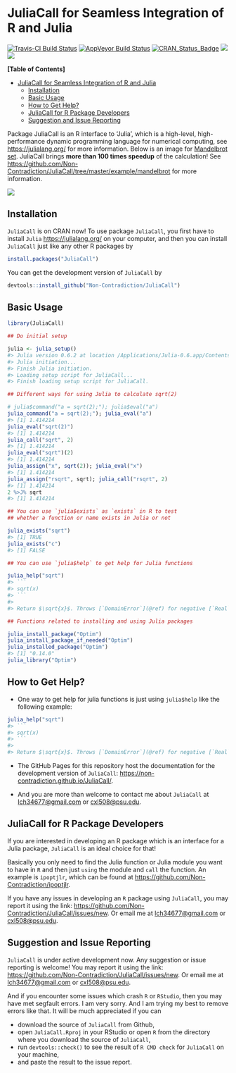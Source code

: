 
<!-- README.md is generated from README.Rmd. Please edit that file -->

# JuliaCall for Seamless Integration of R and Julia

[![Travis-CI Build
Status](https://travis-ci.org/Non-Contradiction/JuliaCall.svg?branch=master)](https://travis-ci.org/Non-Contradiction/JuliaCall)
[![AppVeyor Build
Status](https://ci.appveyor.com/api/projects/status/github/Non-Contradiction/JuliaCall?branch=master&svg=true)](https://ci.appveyor.com/project/Non-Contradiction/JuliaCall)
[![CRAN\_Status\_Badge](https://www.r-pkg.org/badges/version/JuliaCall)](https://cran.r-project.org/package=JuliaCall)
[![](https://cranlogs.r-pkg.org/badges/JuliaCall)](https://cran.r-project.org/package=JuliaCall)
[![](https://cranlogs.r-pkg.org/badges/grand-total/JuliaCall)](https://cran.r-project.org/package=JuliaCall)

**\[Table of Contents\]**
<!-- Table of contents generated generated by http://tableofcontent.eu -->

  - [JuliaCall for Seamless Integration of R and
    Julia](#juliacall-for-seamless-integration-of-r-and-julia)
      - [Installation](#installation)
      - [Basic Usage](#basic-usage)
      - [How to Get Help?](#how-to-get-help)
      - [JuliaCall for R Package
        Developers](#juliacall-for-r-package-developers)
      - [Suggestion and Issue
        Reporting](#suggestion-and-issue-reporting)

Package JuliaCall is an R interface to ‘Julia’, which is a high-level,
high-performance dynamic programming language for numerical computing,
see <https://julialang.org/> for more information. Below is an image for
[Mandelbrot set](https://en.wikipedia.org/wiki/Mandelbrot_set).
JuliaCall brings **more than 100 times speedup** of the calculation\!
See
<https://github.com/Non-Contradiction/JuliaCall/tree/master/example/mandelbrot>
for more
information.

![](https://non-contradiction.github.io/JuliaCall/articles/mandelbrot.png)

## Installation

`JuliaCall` is on CRAN now\! To use package `JuliaCall`, you first have
to install `Julia` <https://julialang.org/> on your computer, and then
you can install `JuliaCall` just like any other R packages by

``` r
install.packages("JuliaCall")
```

You can get the development version of `JuliaCall` by

``` r
devtools::install_github("Non-Contradiction/JuliaCall")
```

## Basic Usage

```` r
library(JuliaCall)

## Do initial setup

julia <- julia_setup()
#> Julia version 0.6.2 at location /Applications/Julia-0.6.app/Contents/Resources/julia/bin will be used.
#> Julia initiation...
#> Finish Julia initiation.
#> Loading setup script for JuliaCall...
#> Finish loading setup script for JuliaCall.

## Different ways for using Julia to calculate sqrt(2)

# julia$command("a = sqrt(2);"); julia$eval("a")
julia_command("a = sqrt(2);"); julia_eval("a")
#> [1] 1.414214
julia_eval("sqrt(2)")
#> [1] 1.414214
julia_call("sqrt", 2)
#> [1] 1.414214
julia_eval("sqrt")(2)
#> [1] 1.414214
julia_assign("x", sqrt(2)); julia_eval("x")
#> [1] 1.414214
julia_assign("rsqrt", sqrt); julia_call("rsqrt", 2)
#> [1] 1.414214
2 %>J% sqrt
#> [1] 1.414214

## You can use `julia$exists` as `exists` in R to test
## whether a function or name exists in Julia or not

julia_exists("sqrt")
#> [1] TRUE
julia_exists("c")
#> [1] FALSE

## You can use `julia$help` to get help for Julia functions

julia_help("sqrt")
#> ```
#> sqrt(x)
#> ```
#> 
#> Return $\sqrt{x}$. Throws [`DomainError`](@ref) for negative [`Real`](@ref) arguments. Use complex negative arguments instead. The prefix operator `√` is equivalent to `sqrt`.

## Functions related to installing and using Julia packages

julia_install_package("Optim")
julia_install_package_if_needed("Optim")
julia_installed_package("Optim")
#> [1] "0.14.0"
julia_library("Optim")
````

## How to Get Help?

  - One way to get help for julia functions is just using `julia$help`
    like the following example:

<!-- end list -->

```` r
julia_help("sqrt")
#> ```
#> sqrt(x)
#> ```
#> 
#> Return $\sqrt{x}$. Throws [`DomainError`](@ref) for negative [`Real`](@ref) arguments. Use complex negative arguments instead. The prefix operator `√` is equivalent to `sqrt`.
````

  - The GitHub Pages for this repository host the documentation for the
    development version of `JuliaCall`:
    <https://non-contradiction.github.io/JuliaCall/>.

  - And you are more than welcome to contact me about `JuliaCall` at
    <lch34677@gmail.com> or <cxl508@psu.edu>.

## JuliaCall for R Package Developers

If you are interested in developing an R package which is an interface
for a Julia package, `JuliaCall` is an ideal choice for that\!

Basically you only need to find the Julia function or Julia module you
want to have in `R` and then just `using` the module and `call` the
function. An example is `ipoptjlr`, which can be found at
<https://github.com/Non-Contradiction/ipoptjlr>.

If you have any issues in developing an `R` package using `JuliaCall`,
you may report it using the link:
<https://github.com/Non-Contradiction/JuliaCall/issues/new>. Or email me
at <lch34677@gmail.com> or <cxl508@psu.edu>.

## Suggestion and Issue Reporting

`JuliaCall` is under active development now. Any suggestion or issue
reporting is welcome\! You may report it using the link:
<https://github.com/Non-Contradiction/JuliaCall/issues/new>. Or email me
at <lch34677@gmail.com> or <cxl508@psu.edu>.

And if you encounter some issues which crash `R` or `RStudio`, then you
may have met segfault errors. I am very sorry. And I am trying my best
to remove errors like that. It will be much appreciated if you can

  - download the source of `JuliaCall` from Github,
  - open `JuliaCall.Rproj` in your RStudio or open `R` from the
    directory where you download the source of `JuliaCall`,
  - run `devtools::check()` to see the result of `R CMD check` for
    `JuliaCall` on your machine,
  - and paste the result to the issue report.
